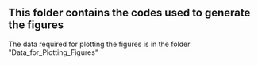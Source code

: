 ## This folder contains the codes used to generate the figures 
The data required for plotting the figures is in the folder "Data_for_Plotting_Figures"

